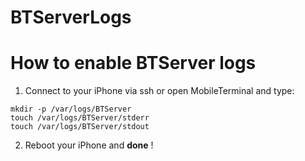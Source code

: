 # BTServerLogs #

# How to enable BTServer logs #

1. Connect to your iPhone via ssh or open MobileTerminal and type:
```
mkdir -p /var/logs/BTServer
touch /var/logs/BTServer/stderr
touch /var/logs/BTServer/stdout
```

2. Reboot your iPhone and  **done** !